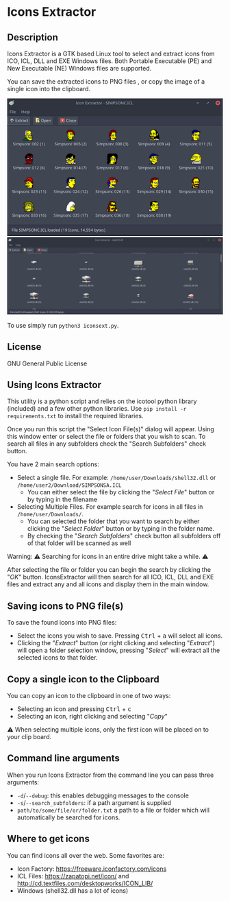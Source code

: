 # Icons Extractor

## Description

Icons Extractor is a GTK based Linux tool to select and extract icons from ICO,
ICL, DLL and EXE Windows files. Both Portable Executable (PE) and New 
Executable (NE) Windows files are supported.

You can save the extracted icons to PNG files , or copy the image of a single
icon into the clipboard.

![Icons Extractor Screenshot ICL](screenshots/screenshot1.png?raw=true "Icons Extractor Screenshot ICL")
![Icons Extractor Screenshot DLL](screenshots/screenshot2.png?raw=true "Icons Extractor Screenshot DLL")

To use simply run `python3 iconsext.py`. 

## License

GNU General Public License

## Using Icons Extractor
This utility is a python script and relies on the icotool python library
(included) and a few other python libraries. 
Use `pip install -r requirements.txt` to install the required libraries.

Once you run this script the "Select Icon File(s)" dialog will appear. Using
this window enter or select the file or folders that you wish to scan. To search
all files in any subfolders check the "Search Subfolders" check button. 

You have 2 main search options:

* Select a single file. For example: `/home/user/Downloads/shell32.dll` or `/home/user2/Download/SIMPSONSA.ICL`
    * You can either select the file by clicking the "*Select File*" button or by typing in the filename
* Selecting Multiple Files. For example search for icons in all files in `/home/user/Downloads/`.
    * You can selected the folder that you want to search by either clicking the "*Select Folder*" button or by typing in the folder name.
    * By checking the "*Search Subfolders*" check button all subfolders off of that folder will be scanned as well

Warning: :warning: Searching for icons in an entire drive might take a while. :warning:

After selecting the file or folder you can begin the search by clicking the "*OK*" button. IconsExtractor will then search for all ICO, ICL, DLL and EXE files and extract any and all icons and display them in the main window.


## Saving icons to PNG file(s)

To save the found icons into PNG files:

* Select the icons you wish to save. Pressing <kbd>Ctrl</kbd> + <kbd>a</kbd> will select all icons.
* Clicking the "*Extract*" button (or right clicking and selecting "*Extract*") will open a folder selection window, pressing "*Select*" will extract all the selected icons to that folder.

## Copy a single icon to the Clipboard

You can copy an icon to the clipboard in one of two ways:

* Selecting an icon and pressing <kbd>Ctrl</kbd> + <kbd>c</kbd>
* Selecting an icon, right clicking and selecting "*Copy*"

:warning: When selecting multiple icons, only the first icon will be placed on to your clip board.

## Command line arguments

When you run Icons Extractor from the command line you can pass three arguments:

* `-d`/`--debug`: this enables debugging messages to the console
* `-s`/`--search_subfolders`: if a path argument is supplied
* `path/to/some/file/or/folder.txt` a path to a file or folder which will automatically be searched for icons.

## Where to get icons

You can find icons all over the web. Some favorites are:

* Icon Factory: https://freeware.iconfactory.com/icons
* ICL Files: https://zapatopi.net/icon/ and http://cd.textfiles.com/desktopworks/ICON_LIB/
* Windows (shell32.dll has a lot of icons)


